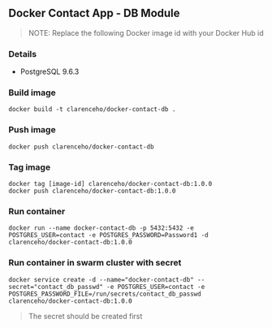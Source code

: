 Docker Contact App - DB Module
------------------------------

> NOTE: Replace the following Docker image id with your Docker Hub id

### Details
- PostgreSQL 9.6.3

### Build image
    docker build -t clarenceho/docker-contact-db .

### Push image
    docker push clarenceho/docker-contact-db

### Tag image
    docker tag [image-id] clarenceho/docker-contact-db:1.0.0
    docker push clarenceho/docker-contact-db:1.0.0

### Run container
    docker run --name docker-contact-db -p 5432:5432 -e POSTGRES_USER=contact -e POSTGRES_PASSWORD=Password1 -d clarenceho/docker-contact-db:1.0.0
    
### Run container in swarm cluster with secret
    docker service create -d --name="docker-contact-db" --secret="contact_db_passwd" -e POSTGRES_USER=contact -e POSTGRES_PASSWORD_FILE=/run/secrets/contact_db_passwd clarenceho/docker-contact-db:1.0.0
> The secret should be created first
